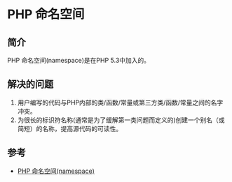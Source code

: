 # PHP 命名空间
## 简介
PHP 命名空间(namespace)是在PHP 5.3中加入的。

## 解决的问题
1. 用户编写的代码与PHP内部的类/函数/常量或第三方类/函数/常量之间的名字冲突。
2. 为很长的标识符名称(通常是为了缓解第一类问题而定义的)创建一个别名（或简短）的名称，提高源代码的可读性。

## 参考
- [PHP 命名空间(namespace)](http://www.runoob.com/php/php-namespace.html)
